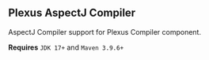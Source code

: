 Plexus AspectJ Compiler
-----------------------

AspectJ Compiler support for Plexus Compiler component.

**Requires** `JDK 17+` and `Maven 3.9.6+`
